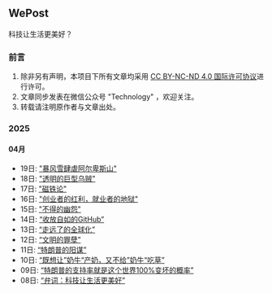 ## WePost
科技让生活更美好？

### 前言
1. 除非另有声明，本项目下所有文章均采用 [CC BY-NC-ND 4.0 国际许可协议](https://creativecommons.org/licenses/by-nc-nd/4.0/deed.en)进行许可。
2. 文章同步发表在微信公众号 "Technology" ，欢迎关注。
3. 转载请注明原作者与文章出处。

### 2025

#### 04月
- 19日: ["暴风雪肆虐阿尔卑斯山"](source/_posts/daily/12.md)
- 18日: ["透明的巨型乌贼"](source/_posts/daily/11.md)
- 17日: ["磁铁论"](source/_posts/daily/10.md)
- 16日: ["创业者的红利，就业者的地狱"](source/_posts/daily/9.md)
- 15日: ["不得的幽怨"](source/_posts/daily/8.md)
- 14日: [“收放自如的GitHub”](source/_posts/daily/7.md)
- 13日: [“走远了的全球化”](source/_posts/daily/6.md)
- 12日: [“文明的罪孽”](source/_posts/daily/5.md)
- 11日: [“特朗普的阳谋”](source/_posts/daily/4.md)
- 10日: [“既想让”奶牛“产奶，又不给”奶牛“吃草”](source/_posts/daily/3.md)
- 09日: [“特朗普的支持率就是这个世界100%变坏的概率”](source/_posts/daily/2.md)
- 08日: [“弁词：科技让生活更美好”](source/_posts/daily/1.md)
